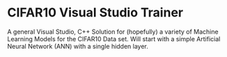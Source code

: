 # CIFAR10 Visual Studio Trainer
A general Visual Studio, C++ Solution for (hopefully) a variety of Machine Learning Models for the CIFAR10 Data set. Will start with a simple Artificial Neural Network (ANN) with a single hidden layer.
